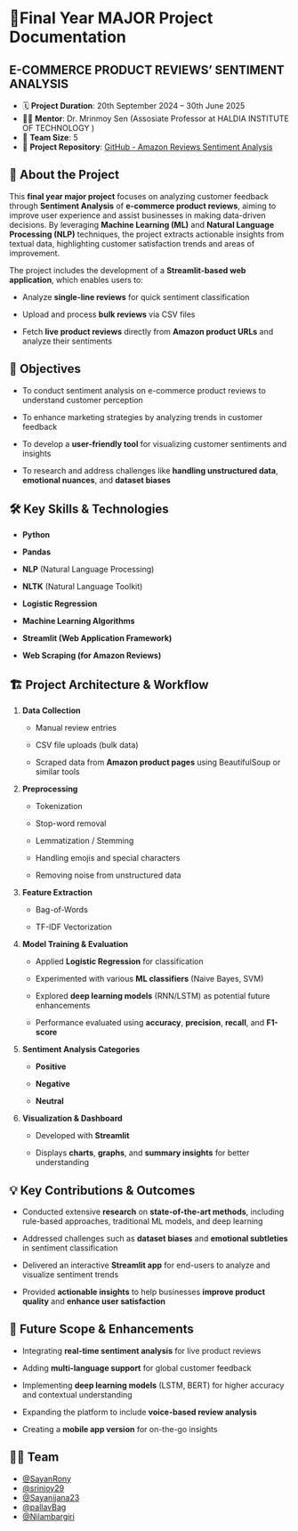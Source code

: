 📄Final Year MAJOR Project Documentation 
========================

**E-COMMERCE PRODUCT REVIEWS’ SENTIMENT ANALYSIS**
--------------------------------------------------

*   🗓️ **Project Duration**: 20th September 2024 – 30th June 2025
*   👨‍🏫 **Mentor**: Dr. Mrinmoy Sen (Assosiate Professor at HALDIA INSTITUTE OF TECHNOLOGY )
*   👥 **Team Size**: 5
*   🔗 **Project Repository**: [GitHub - Amazon Reviews Sentiment Analysis](https://github.com/SayanRony/Amazon-Reviews-Sentiment-Analysis)

🔖 **About the Project**
------------------------

This **final year major project** focuses on analyzing customer feedback through **Sentiment Analysis** of **e-commerce product reviews**, aiming to improve user experience and assist businesses in making data-driven decisions. By leveraging **Machine Learning (ML)** and **Natural Language Processing (NLP)** techniques, the project extracts actionable insights from textual data, highlighting customer satisfaction trends and areas of improvement.

The project includes the development of a **Streamlit-based web application**, which enables users to:

*   Analyze **single-line reviews** for quick sentiment classification
    
*   Upload and process **bulk reviews** via CSV files
    
*   Fetch **live product reviews** directly from **Amazon product URLs** and analyze their sentiments
    

🎯 **Objectives**
-----------------

*   To conduct sentiment analysis on e-commerce product reviews to understand customer perception
    
*   To enhance marketing strategies by analyzing trends in customer feedback
    
*   To develop a **user-friendly tool** for visualizing customer sentiments and insights
    
*   To research and address challenges like **handling unstructured data**, **emotional nuances**, and **dataset biases**
    

🛠️ **Key Skills & Technologies**
---------------------------------

*   **Python**
    
*   **Pandas**
    
*   **NLP** (Natural Language Processing)
    
*   **NLTK** (Natural Language Toolkit)
    
*   **Logistic Regression**
    
*   **Machine Learning Algorithms**
    
*   **Streamlit (Web Application Framework)**
    
*   **Web Scraping (for Amazon Reviews)**
    

🏗️ **Project Architecture & Workflow**
---------------------------------------

1.  **Data Collection**
    
    *   Manual review entries
        
    *   CSV file uploads (bulk data)
        
    *   Scraped data from **Amazon product pages** using BeautifulSoup or similar tools
        
2.  **Preprocessing**
    
    *   Tokenization
        
    *   Stop-word removal
        
    *   Lemmatization / Stemming
        
    *   Handling emojis and special characters
        
    *   Removing noise from unstructured data
        
3.  **Feature Extraction**
    
    *   Bag-of-Words
        
    *   TF-IDF Vectorization
        
4.  **Model Training & Evaluation**
    
    *   Applied **Logistic Regression** for classification
        
    *   Experimented with various **ML classifiers** (Naive Bayes, SVM)
        
    *   Explored **deep learning models** (RNN/LSTM) as potential future enhancements
        
    *   Performance evaluated using **accuracy**, **precision**, **recall**, and **F1-score**
        
5.  **Sentiment Analysis Categories**
    
    *   **Positive**
        
    *   **Negative**
        
    *   **Neutral**
        
6.  **Visualization & Dashboard**
    
    *   Developed with **Streamlit**
        
    *   Displays **charts**, **graphs**, and **summary insights** for better understanding
        

💡 **Key Contributions & Outcomes**
-----------------------------------

*   Conducted extensive **research** on **state-of-the-art methods**, including rule-based approaches, traditional ML models, and deep learning
    
*   Addressed challenges such as **dataset biases** and **emotional subtleties** in sentiment classification
    
*   Delivered an interactive **Streamlit app** for end-users to analyze and visualize sentiment trends
    
*   Provided **actionable insights** to help businesses **improve product quality** and **enhance user satisfaction**
    

🚀 **Future Scope & Enhancements**
----------------------------------

*   Integrating **real-time sentiment analysis** for live product reviews
    
*   Adding **multi-language support** for global customer feedback
    
*   Implementing **deep learning models** (LSTM, BERT) for higher accuracy and contextual understanding
    
*   Expanding the platform to include **voice-based review analysis**
    
*   Creating a **mobile app version** for on-the-go insights
    

👨‍💻 Team
----------
*   [@SayanRony](https://github.com/SayanRony)
*   [@srinjoy29](https://github.com/srinjoy29)
*   [@Sayanijana23](https://github.com/Sayanijana23)
*   [@pallavBag](https://github.com)
*   [@Nilambargiri](https://github.com)
